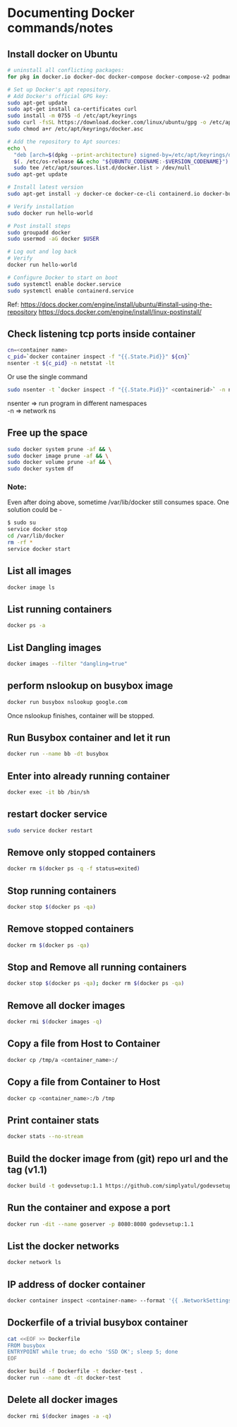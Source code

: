 # Documenting Docker commands/notes 

## Install docker on Ubuntu
```bash
# uninstall all conflicting packages:
for pkg in docker.io docker-doc docker-compose docker-compose-v2 podman-docker containerd runc; do sudo apt-get remove $pkg; done

# Set up Docker's apt repository.
# Add Docker's official GPG key:
sudo apt-get update
sudo apt-get install ca-certificates curl
sudo install -m 0755 -d /etc/apt/keyrings
sudo curl -fsSL https://download.docker.com/linux/ubuntu/gpg -o /etc/apt/keyrings/docker.asc
sudo chmod a+r /etc/apt/keyrings/docker.asc

# Add the repository to Apt sources:
echo \
  "deb [arch=$(dpkg --print-architecture) signed-by=/etc/apt/keyrings/docker.asc] https://download.docker.com/linux/ubuntu \
  $(. /etc/os-release && echo "${UBUNTU_CODENAME:-$VERSION_CODENAME}") stable" | \
  sudo tee /etc/apt/sources.list.d/docker.list > /dev/null
sudo apt-get update

# Install latest version
sudo apt-get install -y docker-ce docker-ce-cli containerd.io docker-buildx-plugin docker-compose-plugin

# Verify installation
sudo docker run hello-world

# Post install steps
sudo groupadd docker
sudo usermod -aG docker $USER

# Log out and log back
# Verify
docker run hello-world

# Configure Docker to start on boot
sudo systemctl enable docker.service
sudo systemctl enable containerd.service
```

Ref:
https://docs.docker.com/engine/install/ubuntu/#install-using-the-repository
https://docs.docker.com/engine/install/linux-postinstall/

## Check listening tcp ports inside container

```bash
cn=<container name>
c_pid=`docker container inspect -f "{{.State.Pid}}" ${cn}`
nsenter -t ${c_pid} -n netstat -lt 
```
Or use the single command

```bash
sudo nsenter -t `docker inspect -f "{{.State.Pid}}" <containerid>` -n netstat

```
nsenter => run program in different namespaces  
-n => network ns

## Free up the space

```bash
sudo docker system prune -af && \
sudo docker image prune -af && \
sudo docker volume prune -af && \
sudo docker system df
```
### Note:
Even after doing above, sometime /var/lib/docker still consumes space. One solution could be -

```bash
$ sudo su
service docker stop
cd /var/lib/docker
rm -rf *
service docker start
```

## List all images
```bash
docker image ls
```

## List running containers
```bash
docker ps -a
```

## List Dangling images
```bash
docker images --filter "dangling=true"
```

## perform nslookup on busybox image

```bash
docker run busybox nslookup google.com
```
Once nslookup finishes, container will be stopped.

## Run Busybox container and let it run
```bash
docker run --name bb -dt busybox
```

## Enter into already running container

```bash
docker exec -it bb /bin/sh
```

## restart docker service
```bash
sudo service docker restart
```

## Remove only stopped containers

```bash
docker rm $(docker ps -q -f status=exited)
```

## Stop running containers
```bash
docker stop $(docker ps -qa)
```

## Remove stopped containers
```bash
docker rm $(docker ps -qa)
```

## Stop and Remove all running containers 
```bash
docker stop $(docker ps -qa); docker rm $(docker ps -qa)
```

## Remove all docker images
```bash
docker rmi $(docker images -q)
```

## Copy a file from Host to Container
```bash
docker cp /tmp/a <container_name>:/
```

## Copy a file from Container to Host
```bash
docker cp <container_name>:/b /tmp
```

## Print container stats

```bash
docker stats --no-stream
```

## Build the docker image from (git) repo url and the tag (v1.1)
```bash
docker build -t godevsetup:1.1 https://github.com/simplyatul/godevsetup.git#v1.1
```

## Run the container and expose a port 
```bash
docker run -dit --name goserver -p 8080:8080 godevsetup:1.1
```

## List the docker networks
```bash
docker network ls
```

## IP address of docker container
```bash
docker container inspect <container-name> --format '{{ .NetworkSettings.Networks.kind.IPAddress }}'
```

## Dockerfile of a trivial busybox container
```bash
cat <<EOF >> Dockerfile
FROM busybox
ENTRYPOINT while true; do echo 'SSD OK'; sleep 5; done
EOF

docker build -f Dockerfile -t docker-test .
docker run --name dt -dt docker-test

```
## Delete all docker images
```bash
docker rmi $(docker images -a -q)
```